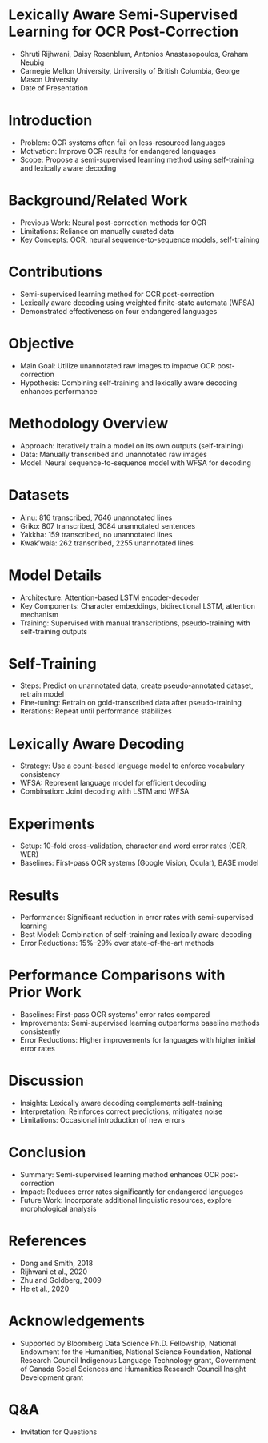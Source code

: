# Lexically Aware Semi-Supervised Learning for OCR Post-Correction

- Shruti Rijhwani, Daisy Rosenblum, Antonios Anastasopoulos, Graham Neubig
- Carnegie Mellon University, University of British Columbia, George Mason University
- Date of Presentation

# Introduction

- Problem: OCR systems often fail on less-resourced languages
- Motivation: Improve OCR results for endangered languages
- Scope: Propose a semi-supervised learning method using self-training and lexically aware decoding

# Background/Related Work

- Previous Work: Neural post-correction methods for OCR
- Limitations: Reliance on manually curated data
- Key Concepts: OCR, neural sequence-to-sequence models, self-training

# Contributions

- Semi-supervised learning method for OCR post-correction
- Lexically aware decoding using weighted finite-state automata (WFSA)
- Demonstrated effectiveness on four endangered languages

# Objective

- Main Goal: Utilize unannotated raw images to improve OCR post-correction
- Hypothesis: Combining self-training and lexically aware decoding enhances performance

# Methodology Overview

- Approach: Iteratively train a model on its own outputs (self-training)
- Data: Manually transcribed and unannotated raw images
- Model: Neural sequence-to-sequence model with WFSA for decoding

# Datasets

- Ainu: 816 transcribed, 7646 unannotated lines
- Griko: 807 transcribed, 3084 unannotated sentences
- Yakkha: 159 transcribed, no unannotated lines
- Kwak’wala: 262 transcribed, 2255 unannotated lines

# Model Details

- Architecture: Attention-based LSTM encoder-decoder
- Key Components: Character embeddings, bidirectional LSTM, attention mechanism
- Training: Supervised with manual transcriptions, pseudo-training with self-training outputs

# Self-Training

- Steps: Predict on unannotated data, create pseudo-annotated dataset, retrain model
- Fine-tuning: Retrain on gold-transcribed data after pseudo-training
- Iterations: Repeat until performance stabilizes

# Lexically Aware Decoding

- Strategy: Use a count-based language model to enforce vocabulary consistency
- WFSA: Represent language model for efficient decoding
- Combination: Joint decoding with LSTM and WFSA

# Experiments

- Setup: 10-fold cross-validation, character and word error rates (CER, WER)
- Baselines: First-pass OCR systems (Google Vision, Ocular), BASE model

# Results

- Performance: Significant reduction in error rates with semi-supervised learning
- Best Model: Combination of self-training and lexically aware decoding
- Error Reductions: 15%–29% over state-of-the-art methods

# Performance Comparisons with Prior Work

- Baselines: First-pass OCR systems' error rates compared
- Improvements: Semi-supervised learning outperforms baseline methods consistently
- Error Reductions: Higher improvements for languages with higher initial error rates

# Discussion

- Insights: Lexically aware decoding complements self-training
- Interpretation: Reinforces correct predictions, mitigates noise
- Limitations: Occasional introduction of new errors

# Conclusion

- Summary: Semi-supervised learning method enhances OCR post-correction
- Impact: Reduces error rates significantly for endangered languages
- Future Work: Incorporate additional linguistic resources, explore morphological analysis

# References

- Dong and Smith, 2018
- Rijhwani et al., 2020
- Zhu and Goldberg, 2009
- He et al., 2020

# Acknowledgements

- Supported by Bloomberg Data Science Ph.D. Fellowship, National Endowment for the Humanities, National Science Foundation, National Research Council Indigenous Language Technology grant, Government of Canada Social Sciences and Humanities Research Council Insight Development grant

# Q&A

- Invitation for Questions
